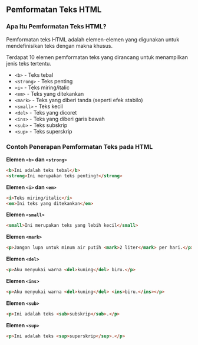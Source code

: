 ## Pemformatan Teks HTML

### Apa Itu Pemformatan Teks HTML?

Pemformatan teks HTML adalah elemen-elemen yang digunakan untuk mendefinisikan teks dengan makna khusus.

Terdapat 10 elemen pemformatan teks yang dirancang untuk menampilkan jenis teks tertentu.

- `<b>` - Teks tebal
- `<strong>` - Teks penting
- `<i>` - Teks miring/italic
- `<em>` - Teks yang ditekankan
- `<mark>` - Teks yang diberi tanda (seperti efek stabilo)
- `<small>` - Teks kecil
- `<del>` - Teks yang dicoret
- `<ins>` - Teks yang diberi garis bawah
- `<sub>` - Teks subskrip
- `<sup>` - Teks superskrip

### Contoh Penerapan Pemformatan Teks pada HTML

**Elemen `<b>` dan `<strong>`**

```html
<b>Ini adalah teks tebal</b>
<strong>Ini merupakan teks penting!</strong>
```

**Elemen `<i>` dan `<em>`**

```html
<i>Teks miring/italic</i>
<em>Ini teks yang ditekankan</em>
```

**Elemen `<small>`**

```html
<small>Ini merupakan teks yang lebih kecil</small>
```

**Elemen `<mark>`**

```HTML
<p>Jangan lupa untuk minum air putih <mark>2 liter</mark> per hari.</p>
```

**Elemen `<del>`**

```HTML
<p>Aku menyukai warna <del>kuning</del> biru.</p>
```

**Elemen `<ins>`**

```HTML
<p>Aku menyukai warna <del>kuning</del> <ins>biru.</ins></p>
```

**Elemen `<sub>`**

```HTML
<p>Ini adalah teks <sub>subskrip</sub>.</p>
```

**Elemen `<sup>`**

```HTML
<p>Ini adalah teks <sup>superskrip</sup>.</p>
```
